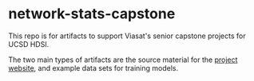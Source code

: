 # network-stats-capstone

This repo is for artifacts to support Viasat's senior capstone projects for UCSD HDSI.

The two main types of artifacts are the source material for the [project website](https://viasat.github.io/network-stats-capstone/), and example data sets for training models.
